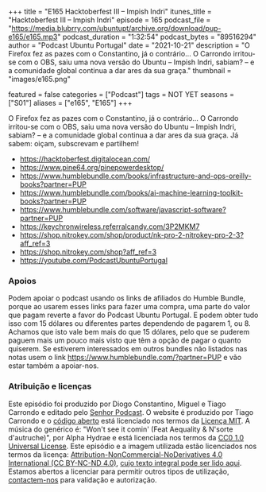 +++
title = "E165 Hacktoberfest III – Impish Indri"
itunes_title = "Hacktoberfest III – Impish Indri"
episode = 165
podcast_file = "https://media.blubrry.com/ubuntupt/archive.org/download/pup-e165/e165.mp3"
podcast_duration = "1:32:54"
podcast_bytes = "89516294"
author = "Podcast Ubuntu Portugal"
date = "2021-10-21"
description = "O Firefox fez as pazes com o Constantino, já o contrário… O Carrondo irritou-se com o OBS, saiu uma nova versão do Ubuntu – Impish Indri, sabiam? – e a comunidade global continua a dar ares da sua graça."
thumbnail = "images/e165.png"

featured = false
categories = ["Podcast"]
tags = NOT YET
seasons = ["S01"]
aliases = ["e165", "E165"]
+++

O Firefox fez as pazes com o Constantino, já o contrário… O Carrondo irritou-se com o OBS, saiu uma nova versão do Ubuntu – Impish Indri, sabiam? – e a comunidade global continua a dar ares da sua graça.
Já sabem: oiçam, subscrevam e partilhem!

* https://hacktoberfest.digitalocean.com/
* https://www.pine64.org/pinepowerdesktop/
* https://www.humblebundle.com/books/infrastructure-and-ops-oreilly-books?partner=PUP
* https://www.humblebundle.com/books/ai-machine-learning-toolkit-books?partner=PUP
* https://www.humblebundle.com/software/javascript-software?partner=PUP
* https://keychronwireless.referralcandy.com/3P2MKM7
* https://shop.nitrokey.com/shop/product/nk-pro-2-nitrokey-pro-2-3?aff_ref=3
* https://shop.nitrokey.com/shop?aff_ref=3
* https://youtube.com/PodcastUbuntuPortugal


### Apoios
Podem apoiar o podcast usando os links de afiliados do Humble Bundle, porque ao usarem esses links para fazer uma compra, uma parte do valor que pagam reverte a favor do Podcast Ubuntu Portugal.
E podem obter tudo isso com 15 dólares ou diferentes partes dependendo de pagarem 1, ou 8.
Achamos que isto vale bem mais do que 15 dólares, pelo que se puderem paguem mais um pouco mais visto que têm a opção de pagar o quanto quiserem.
Se estiverem interessados em outros bundles não listados nas notas usem o link https://www.humblebundle.com/?partner=PUP e vão estar também a apoiar-nos.

### Atribuição e licenças
Este episódio foi produzido por Diogo Constantino, Miguel e Tiago Carrondo e editado pelo [Senhor Podcast](https://senhorpodcast.pt/).
O website é produzido por Tiago Carrondo e o [código aberto](https://gitlab.com/podcastubuntuportugal/website) está licenciado nos termos da [Licença MIT](https://gitlab.com/podcastubuntuportugal/website/main/LICENSE).
A música do genérico é: "Won't see it comin' (Feat Aequality & N'sorte d'autruche)", por Alpha Hydrae e está licenciada nos termos da [CC0 1.0 Universal License](https://creativecommons.org/publicdomain/zero/1.0/).
Este episódio e a imagem utilizada estão licenciados nos termos da licença: [Attribution-NonCommercial-NoDerivatives 4.0 International (CC BY-NC-ND 4.0)](https://creativecommons.org/licenses/by-nc-nd/4.0/), [cujo texto integral pode ser lido aqui](https://creativecommons.org/licenses/by-nc-nd/4.0/legalcode). Estamos abertos a licenciar para permitir outros tipos de utilização, [contactem-nos](https://podcastubuntuportugal.org/contactos) para validação e autorização.

